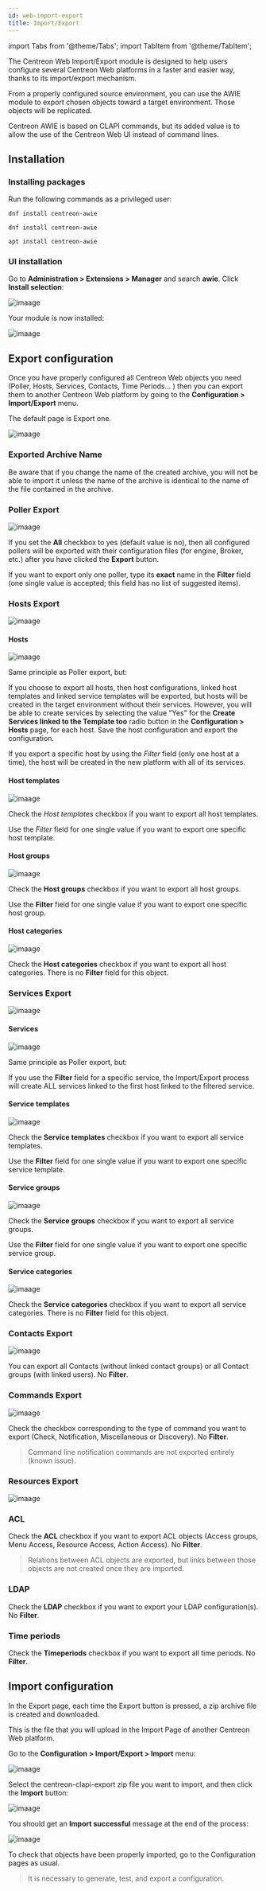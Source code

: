 ```yaml
---
id: web-import-export
title: Import/Export
---
```


import Tabs from '@theme/Tabs';
import TabItem from '@theme/TabItem';

The Centreon Web Import/Export module is designed to help users configure
several Centreon Web platforms in a faster and easier way, thanks to its
import/export mechanism.

From a properly configured source environment, you can use the AWIE module to
export chosen objects toward a target environment. Those objects will be
replicated.

Centreon AWIE is based on CLAPI commands, but its added value is to allow the use of
the Centreon Web UI instead of command lines.

## Installation

### Installing packages

Run the following commands as a privileged user:

<Tabs groupId="sync">
<TabItem value="Alma / RHEL / Oracle Linux 8" label="Alma / RHEL / Oracle Linux 8">

``` shell
dnf install centreon-awie
```

</TabItem>
<TabItem value="Alma / RHEL / Oracle Linux 9" label="Alma / RHEL / Oracle Linux 9">

``` shell
dnf install centreon-awie
```

</TabItem>
<TabItem value="Debian 11" label="Debian 11">

``` shell
apt install centreon-awie
```

</TabItem>
</Tabs>

### UI installation

Go to **Administration > Extensions > Manager** and search **awie**. Click 
**Install selection**:

![imaage](../assets/configuration/awie/install_01.png)

Your module is now installed:

![imaage](../assets/configuration/awie/install_02.png)

## Export configuration

Once you have properly configured all Centreon Web objects you need (Poller,
Hosts, Services, Contacts, Time Periods... ) then you can export them to
another Centreon Web platform by going to the **Configuration > Import/Export**
menu.

The default page is Export one.

![imaage](../assets/configuration/awie/exportdefault.png)

### Exported Archive Name

Be aware that if you change the name of the created archive, you will not be
able to import it unless the name of the archive is identical to the name of the
file contained in the archive.

### Poller Export

![imaage](../assets/configuration/awie/poller.png)

If you set the **All** checkbox to yes (default value is no), then all
configured pollers will be exported with their configuration files (for engine,
Broker, etc.) after you have clicked the **Export** button.

If you want to export only one poller, type its **exact** name in the **Filter**
field (one single value is accepted; this field has no list of suggested items).

### Hosts Export

![imaage](../assets/configuration/awie/hostsetc.png)

#### Hosts

![imaage](../assets/configuration/awie/hosts.png)

Same principle as Poller export, but:

If you choose to export all hosts, then host configurations, linked host
templates and linked service templates will be exported, but hosts will be
created in the target environment without their services. However, you will be able
to create services by selecting the value "Yes" for the **Create Services linked to
the Template too** radio button in the **Configuration > Hosts** page, for each
host. Save the host configuration and export the configuration.

If you export a specific host by using the *Filter* field (only one host at a
time), the host will be created in the new platform with all of its
services.

#### Host templates

![imaage](../assets/configuration/awie/hoststemplates.png)

Check the *Host templates* checkbox if you want to export all host templates.

Use the *Filter* field for one single value if you want to export one specific
host template.

#### Host groups

![imaage](../assets/configuration/awie/hostgroups.png)

Check the **Host groups** checkbox if you want to export all host groups.

Use the **Filter** field for one single value if you want to export one specific
host group.

#### Host categories

![imaage](../assets/configuration/awie/hostscat.png)

Check the **Host categories** checkbox if you want to export all host
categories. There is no **Filter** field for this object.

### Services Export

![imaage](../assets/configuration/awie/servicesetc.png)

#### Services

![imaage](../assets/configuration/awie/services.png)

Same principle as Poller export, but:

If you use the **Filter** field for a specific service, the Import/Export process
will create ALL services linked to the first host linked to the filtered
service.

#### Service templates

![imaage](../assets/configuration/awie/servicestemplates.png)

Check the **Service templates** checkbox if you want to export all service
templates.

Use the **Filter** field for one single value if you want to export one specific
service template.

#### Service groups

![imaage](../assets/configuration/awie/servicegroups.png)

Check the **Service groups** checkbox if you want to export all service groups.

Use the **Filter** field for one single value if you want to export one specific
service group.

#### Service categories

![imaage](../assets/configuration/awie/servicescat.png)

Check the **Service categories** checkbox if you want to export all service
categories. There is no **Filter** field for this object.

### Contacts Export

![imaage](../assets/configuration/awie/contacts.png)

You can export all Contacts (without linked contact groups) or all Contact
groups (with linked users). No **Filter**.

### Commands Export

![imaage](../assets/configuration/awie/commands.png)

Check the checkbox corresponding to the type of command you want to export
(Check, Notification, Miscellaneous or Discovery). No **Filter**.

> Command line notification commands are not exported entirely (known issue).

### Resources Export

![imaage](../assets/configuration/awie/resources.png)

### ACL

Check the **ACL** checkbox if you want to export ACL objects (Access groups,
Menu Access, Resource Access, Action Access). No **Filter**.

> Relations between ACL objects are exported, but links between those 
> objects are not created once they are imported.

### LDAP

Check the **LDAP** checkbox if you want to export your LDAP configuration(s).
No **Filter**.

### Time periods

Check the **Timeperiods** checkbox if you want to export all time periods. No
**Filter**.

## Import configuration

In the Export page, each time the Export button is pressed, a zip archive
file is created and downloaded.

This is the file that you will upload in the Import Page of another Centreon Web
platform.

Go to the **Configuration > Import/Export > Import** menu:

![imaage](../assets/configuration/awie/Import.png)

Select the centreon-clapi-export zip file you want to import, and then click the
**Import** button:

![imaage](../assets/configuration/awie/zipfileuploaded.png)

You should get an **Import successful** message at the end of the process:

![imaage](../assets/configuration/awie/success.png)

To check that objects have been properly imported, go to the Configuration pages as
usual.

> It is necessary to generate, test, and export a configuration.
